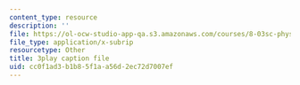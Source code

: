 ```yaml
---
content_type: resource
description: ''
file: https://ol-ocw-studio-app-qa.s3.amazonaws.com/courses/8-03sc-physics-iii-vibrations-and-waves-fall-2016/cc0f1ad3b1b85f1aa56d2ec72d7007ef_FCFpaKcpuXQ.vtt
file_type: application/x-subrip
resourcetype: Other
title: 3play caption file
uid: cc0f1ad3-b1b8-5f1a-a56d-2ec72d7007ef
---
```

